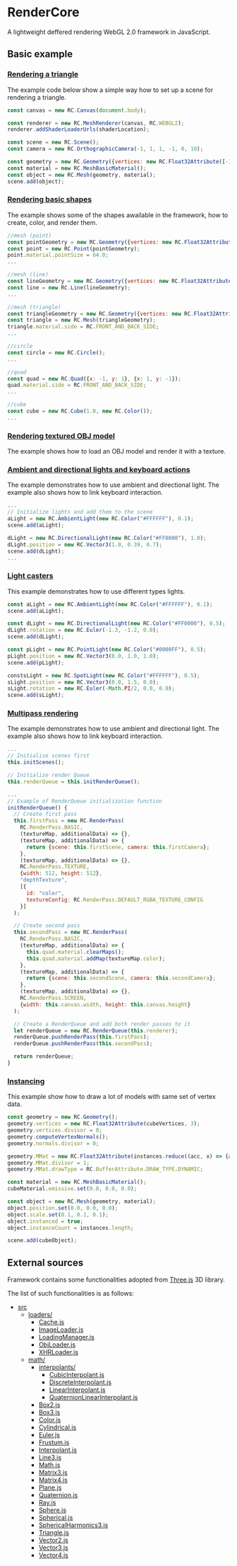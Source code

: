 # RenderCore
A lightweight deffered rendering WebGL 2.0 framework in JavaScript.


## Basic example

### [Rendering a triangle](https://ul-fri-lgm.github.io/RenderCore/examples/triangleExample/triangleExample.html)
The example code below show a simple way how to set up a scene for rendering a triangle.

```js
const canvas = new RC.Canvas(document.body);

const renderer = new RC.MeshRenderer(canvas, RC.WEBGL2);
renderer.addShaderLoaderUrls(shaderLocation);

const scene = new RC.Scene();
const camera = new RC.OrthographicCamera(-1, 1, 1, -1, 0, 10);

const geometry = new RC.Geometry({vertices: new RC.Float32Attribute([-1, -1, 0, 1, -1, 0, 0, 1, 0], 3)});
const material = new RC.MeshBasicMaterial();
const object = new RC.Mesh(geometry, material);
scene.add(object);
```

### [Rendering basic shapes](https://ul-fri-lgm.github.io/RenderCore/examples/basicShapes/basicShapes.html)
The example shows some of the shapes awailable in the framework, how to create, color, and render them.

```js
//mesh (point)
const pointGeometry = new RC.Geometry({vertices: new RC.Float32Attribute([0, 0, 0], 3)});
const point = new RC.Point(pointGeometry);
point.material.pointSize = 64.0;
...

//mesh (line)
const lineGeometry = new RC.Geometry({vertices: new RC.Float32Attribute([-1, -1, 0, 1, 1, 0], 3)});
const line = new RC.Line(lineGeometry);
...

//mesh (triangle)
const triangleGeometry = new RC.Geometry({vertices: new RC.Float32Attribute([-1, -1, 0, 1, -1, 0, 0, 1, 0], 3)});
const triangle = new RC.Mesh(triangleGeometry);
triangle.material.side = RC.FRONT_AND_BACK_SIDE;
...

//circle
const circle = new RC.Circle();
...

//quad
const quad = new RC.Quad({x: -1, y: 1}, {x: 1, y: -1});
quad.material.side = RC.FRONT_AND_BACK_SIDE;
...

//cube
const cube = new RC.Cube(1.0, new RC.Color());
...
```

### [Rendering textured OBJ model](https://ul-fri-lgm.github.io/RenderCore/examples/texturedCube/texturedCube.html)
The example shows how to load an OBJ model and render it with a texture.

### [Ambient and directional lights and keyboard actions](https://ul-fri-lgm.github.io/RenderCore/examples/directionalLight/directionalLight.html)
The example demonstrates how to use ambient and directional light. The example also shows how to link keyboard interaction.

```js
...
// Initialize lights and add them to the scene
aLight = new RC.AmbientLight(new RC.Color("#FFFFFF"), 0.1);
scene.add(aLight);

dLight = new RC.DirectionalLight(new RC.Color("#FF0000"), 1.0);
dLight.position = new RC.Vector3(1.0, 0.39, 0.7);
scene.add(dLight);
...
```

### [Light casters](https://ul-fri-lgm.github.io/RenderCore/examples/lightCasters/lightCasters.html)
This example demonstrates how to use different types lights.

```js
const aLight = new RC.AmbientLight(new RC.Color("#FFFFFF"), 0.1);
scene.add(aLight);

const dLight = new RC.DirectionalLight(new RC.Color("#FF0000"), 0.5);
dLight.rotation = new RC.Euler(-1.3, -1.2, 0.0);
scene.add(dLight);

const pLight = new RC.PointLight(new RC.Color("#0000FF"), 0.5);
pLight.position = new RC.Vector3(0.0, 1.0, 1.0);
scene.add(pLight);

constsLight = new RC.SpotLight(new RC.Color("#FFFFFF"), 0.5);
sLight.position = new RC.Vector3(0.0, 1.5, 0.0);
sLight.rotation = new RC.Euler(-Math.PI/2, 0.0, 0.0);
scene.add(sLight);
```

### [Multipass rendering](https://ul-fri-lgm.github.io/RenderCore/examples/multiPassRendering/multiPassRendering.html)
The example demonstrates how to use ambient and directional light. The example also shows how to link keyboard interaction.

```js
...
// Initialise scenes first
this.initScenes();

// Initialize render Queue
this.renderQueue = this.initRenderQueue();

...
// Example of RenderQueue initialization function
initRenderQueue() {
  // Create first pass
  this.firstPass = new RC.RenderPass(
    RC.RenderPass.BASIC,
    (textureMap, additionalData) => {},
    (textureMap, additionalData) => {
      return {scene: this.firstScene, camera: this.firstCamera};
    },
    (textureMap, additionalData) => {},
    RC.RenderPass.TEXTURE,
    {width: 512, height: 512},
    "depthTexture",
    [{
      id: "color",
      textureConfig: RC.RenderPass.DEFAULT_RGBA_TEXTURE_CONFIG
    }]
  );

  // Create second pass
  this.secondPass = new RC.RenderPass(
    RC.RenderPass.BASIC,
    (textureMap, additionalData) => {
      this.quad.material.clearMaps();
      this.quad.material.addMap(textureMap.color);
    },
    (textureMap, additionalData) => {
      return {scene: this.secondScene, camera: this.secondCamera};
    },
    (textureMap, additionalData) => {},
    RC.RenderPass.SCREEN,
    {width: this.canvas.width, height: this.canvas.height}
  );

  // Create a RenderQueue and add both render passes to it
  let renderQueue = new RC.RenderQueue(this.renderer);
  renderQueue.pushRenderPass(this.firstPass);
  renderQueue.pushRenderPass(this.secondPass);

  return renderQueue;
}
```

### [Instancing](https://ul-fri-lgm.github.io/RenderCore/examples/instancingExample/instancingExample.html)
This example show how to draw a lot of models with same set of vertex data. 

```js
const geometry = new RC.Geometry();
geometry.vertices = new RC.Float32Attribute(cubeVertices, 3);
geometry.vertices.divisor = 0;
geometry.computeVertexNormals();
geometry.normals.divisor = 0;

geometry.MMat = new RC.Float32Attribute(instances.reduce((acc, x) => {acc.push(...x.matrix.elements); return acc;}, new Array()), 16);
geometry.MMat.divisor = 1;
geometry.MMat.drawType = RC.BufferAttribute.DRAW_TYPE.DYNAMIC;

const material = new RC.MeshBasicMaterial();
cubeMaterial.emissive.set(0.0, 0.0, 0.0);

const object = new RC.Mesh(geometry, material);
object.position.set(0.0, 0.0, 0.0);
object.scale.set(0.1, 0.1, 0.1);
object.instanced = true;
object.instanceCount = instances.length;

scene.add(cubeObject);
```


## External sources
Framework contains some functionalities adopted from [Three.js](https://github.com/mrdoob/three.js/) 3D library.

The list of such functionalities is as follows:
* [src](./src)
  * [loaders/](./src/loaders)
    * [Cache.js](./src/loaders/Cache.js)
    * [ImageLoader.js](./src/loaders/ImageLoader.js)
    * [LoadingManager.js](./src/loaders/LoadingManager.js)
    * [ObjLoader.js](./src/loaders/ObjLoader.js)
    * [XHRLoader.js](./src/loaders/XHRLoader.js)
  * [math/](./src/math)
    * [interpolants/](./src/math/interpolants)
      * [CubicInterpolant.js](./src/math/interpolants/CubicInterpolant.js)
      * [DiscreteInterpolant.js](./src/math/interpolants/DiscreteInterpolant.js)
      * [LinearInterpolant.js](./src/math/interpolants/LinearInterpolant.js)
      * [QuaternionLinearInterpolant.js](./src/math/interpolants/QuaternionLinearInterpolant.js)
    * [Box2.js](./src/math/Box2.js)
    * [Box3.js](./src/math/Box3.js)
    * [Color.js](./src/math/Color.js)
    * [Cylindrical.js](./src/math/Cylindrical.js)
    * [Euler.js](./src/math/Euler.js)
    * [Frustum.js](./src/math/Frustum.js)
    * [Interpolant.js](./src/math/Interpolant.js)
    * [Line3.js](./src/math/Line3.js)
    * [Math.js](./src/math/Math.js)
    * [Matrix3.js](./src/math/Matrix3.js)
    * [Matrix4.js](./src/math/Matrix4.js)
    * [Plane.js](./src/math/Plane.js)
    * [Quaternion.js](./src/math/Quaternion.js)
    * [Ray.js](./src/math/Ray.js)
    * [Sphere.js](./src/math/Sphere.js)
    * [Spherical.js](./src/math/Spherical.js)
    * [SphericalHarmonics3.js](./src/math/SphericalHarmonics3.js)
    * [Triangle.js](./src/math/Triangle.js)
    * [Vector2.js](./src/math/Vector2.js)
    * [Vector3.js](./src/math/Vector3.js)
    * [Vector4.js](./src/math/Vector4.js)
